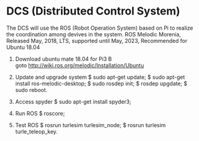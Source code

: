 # DCS (Distributed Control System)
The DCS will use the ROS (Robot Operation System) based on Pi to realize the coordination among devives in the system.
ROS Melodic Morenia, Released May, 2018, LTS, supported until May, 2023, Recommended for Ubuntu 18.04

1. Download ubuntu mate 18.04 for Pi3 B  
  goto http://wiki.ros.org/melodic/Installation/Ubuntu

2. Update and upgrade system
  $ sudo apt-get update;
  $ sudo apt-get install ros-melodic-desktop;
  $ sudo rosdep init;
  $ rosdep upgdate;
  $ sudo reboot.

3. Access spyder
  $ sudo apt-get install spyder3;

4. Run ROS
  $ roscore;
  
5. Test ROS
  $ rosrun turlesim turlesim_node;
  $ rosrun turlesim turle_teleop_key.
